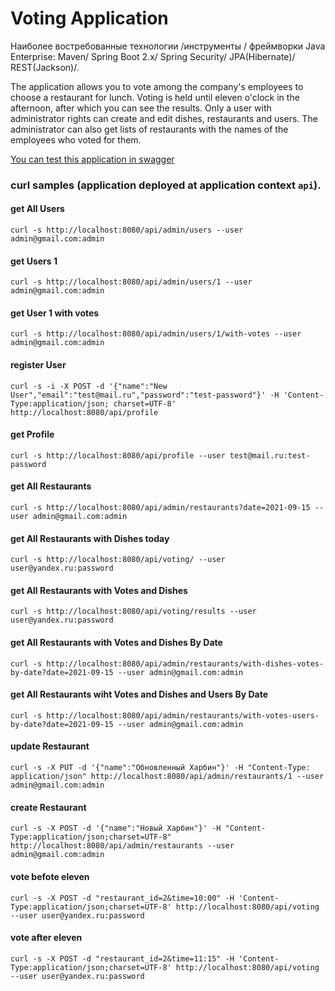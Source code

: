 Voting Application
===============================

Наиболее востребованные технологии /инструменты / фреймворки Java Enterprise:
Maven/ Spring Boot 2.x/ Spring Security/ JPA(Hibernate)/ REST(Jackson)/.

The application allows you to vote among the company's employees to choose a restaurant for lunch. 
Voting is held until eleven o'clock in the afternoon, after which you can see the results. 
Only a user with administrator rights can create and edit dishes, restaurants and users. 
The administrator can also get lists of restaurants with the names of the employees who voted for them.

[You can test this application in swagger](http://localhost:8080/api/swagger-ui.html)

### curl samples (application deployed at application context `api`).


#### get All Users
`curl -s http://localhost:8080/api/admin/users --user admin@gmail.com:admin`

#### get Users 1
`curl -s http://localhost:8080/api/admin/users/1 --user admin@gmail.com:admin`

#### get User 1 with votes
`curl -s http://localhost:8080/api/admin/users/1/with-votes --user admin@gmail.com:admin`

#### register User
`curl -s -i -X POST -d '{"name":"New User","email":"test@mail.ru","password":"test-password"}' -H 'Content-Type:application/json; charset=UTF-8' http://localhost:8080/api/profile`

#### get Profile
`curl -s http://localhost:8080/api/profile --user test@mail.ru:test-password`

#### get All Restaurants
`curl -s http://localhost:8080/api/admin/restaurants?date=2021-09-15 --user admin@gmail.com:admin`

#### get All Restaurants with Dishes today
`curl -s http://localhost:8080/api/voting/ --user user@yandex.ru:password`

#### get All Restaurants with Votes and Dishes
`curl -s http://localhost:8080/api/voting/results --user user@yandex.ru:password`

#### get All Restaurants with Votes and Dishes By Date
`curl -s http://localhost:8080/api/admin/restaurants/with-dishes-votes-by-date?date=2021-09-15 --user admin@gmail.com:admin`

#### get All Restaurants wiht Votes and Dishes and Users By Date
`curl -s http://localhost:8080/api/admin/restaurants/with-votes-users-by-date?date=2021-09-15 --user admin@gmail.com:admin`

#### update Restaurant
`curl -s -X PUT -d '{"name":"Обновленный Харбин"}' -H "Content-Type: application/json" http://localhost:8080/api/admin/restaurants/1 --user admin@gmail.com:admin`

#### create Restaurant
`curl -s -X POST -d '{"name":"Новый Харбин"}' -H "Content-Type:application/json;charset=UTF-8" http://localhost:8080/api/admin/restaurants --user admin@gmail.com:admin`

#### vote befote eleven
`curl -s -X POST -d "restaurant_id=2&time=10:00" -H 'Content-Type:application/json;charset=UTF-8' http://localhost:8080/api/voting --user user@yandex.ru:password`

#### vote after eleven
`curl -s -X POST -d "restaurant_id=2&time=11:15" -H 'Content-Type:application/json;charset=UTF-8' http://localhost:8080/api/voting --user user@yandex.ru:password`



